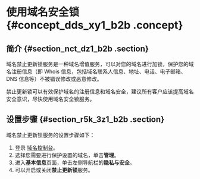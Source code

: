 # 使用域名安全锁 {#concept_dds_xy1_b2b .concept}

## 简介 {#section_nct_dz1_b2b .section}

域名禁止更新锁服务是一种域名增值服务，可以对您的域名进行加锁，保护您的域名注册信息（即 Whois 信息，包括域名联系人信息、地址、电话、电子邮箱、 DNS 信息等）不被错误修改或恶意修改。

禁止更新锁可以有效保护域名的注册信息和域名安全，建议所有客户应该提高域名安全意识，尽快使用域名安全锁服务。

## 设置步骤 {#section_r5k_3z1_b2b .section}

域名禁止更新锁服务的设置步骤如下：

1.  登录 [域名控制台](https://dc.console.aliyun.com/#/domain/list)。
2.  选择您需要进行保护设置的域名，单击**管理**。
3.  进入**基本信息**页面，单击左侧导航栏的**隐私与安全**。
4.  可以开启或关闭**禁止更新锁**服务。

